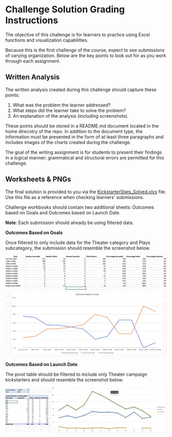 # Challenge Solution Grading Instructions

The objective of this challenge is for learners to practice using Excel functions and visualization capabilities. 

Because this is the first challenge of the course, expect to see submissions of varying organization. Below are the key points to look out for as you work through each assignment. 

## Written Analysis

The written analysis created during this challenge should capture these points: 

1. What was the problem the learner addressed?
2. What steps did the learner take to solve the problem?
3. An explanation of the analysis (including screenshots).

These points should be stored in a README.md document located in the home direcotry of the repo. In addition to the document type, the information must be presented in the form of at least three paragraphs and includes images of the charts created during the challenge.

The goal of the writing assignment is for students to present their findings in a logical manner; grammatical and structural errors are permitted for this challenge.

## Worksheets & PNGs

The final solution is provided to you via the [KickstarterStats_Solved.xlxs](KickstarterStats_Solved.xlxs) file. Use this file as a reference when checking learners' submissions. 

Challenge workbooks should contain two additional sheets: Outcomes based on Goals and Outcomes based on Launch Date.

**Note**: Each submission should already be using filtered data.

**Outcomes Based on Goals**

Once filtered to only include data for the Theater category and Plays subcategory, the submission should resemble the screenshot below.

![Outcomes Based on Goals Worksheet](resources/goal_outcomes.png)

**Outcomes Based on Launch Date**

The pivot table should be filtered to include only Theater campaign kickstarters and should resemble the screenshot below.

![Outcomes Based on Launch Date Worksheet](resources/launch_outcomes.png)